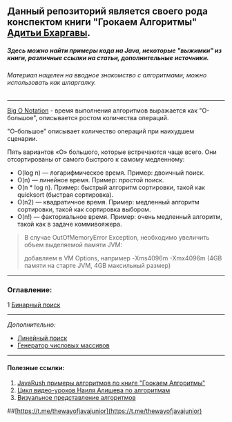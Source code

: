 ## Данный репозиторий является своего рода конспектом книги "Грокаем Алгоритмы" [Адитьи Бхаргавы](https://adit.io).
##### Здесь можно найти примеры кода на Java, некоторые "выжимки" из книги, различные ссылки на статьи, дополнительные источники.
###### Материал нацелен на вводное знакомство с алгоритмами; можно использовать как шпаргалку.  
___
[Big O Notation](https://techrocks.ru/2019/10/19/big-o-notation-simply-explained/) - время выполнения алгоритмов выражается как "О-большое", описывается ростом количества операций. 

"О-большое" описывает количество операций при наихудшем сценарии.

Пять вариантов «О» большого, которые встречаются чаще всего. Они отсортированы от самого быстрого к самому медленному:

- O(log n) — логарифмическое время. Пример: двоичный поиск.
- O(n) — линейное время. Пример: простой поиск.
- O(n * log n). Пример: быстрый алгоритм сортировки, такой как quicksort (быстрая сортировка).
- O(n2) — квадратичное время. Пример: медленный алгоритм сортировки, такой как сортировка выбором.
- O(n!) — факториальное время. Пример: очень медленный алгоритм, такой как в задаче коммивояжера.

>В случае OutOfMemoryError Exception, необходимо увеличить объем выделяемой памяти JVM:
>
>добавляем в VM Options, например -Xms4096m -Xmx4096m (4GB памяти на старте JVM, 4GB максильный размер) 
___
### Оглавление:

1  [Бинарный поиск](src/main/java/binarySearch/README.md)

___
_Дополнительно:_
- [Линейный поиск](src/main/java/linearSearch/IntArrayLinearSearcher.java)
- [Генератор числовых массивов](src/main/java/utils/generator/ArrayIntGenerator.java)


___
#### Полезные ссылки:
1. [JavaRush примеры алгоритмов по книге "Грокаем Алгоритмы"](https://javarush.ru/groups/posts/1899-grokaem-algoritmih-ili-bezboleznennoe-vvedenie-v-algoritmih) 
2. [Цикл видео-уроков Наиля Алишева по алгоритмам](https://youtube.com/playlist?list=PLAma_mKffTOT_qpTFv4KdD9DhOAUd5Rqy)
3. [Визуальное представление алгоритмов](https://www.cs.usfca.edu/~galles/visualization/Algorithms.html)

##[https://t.me/thewayofjavajunior](https://t.me/thewayofjavajunior)